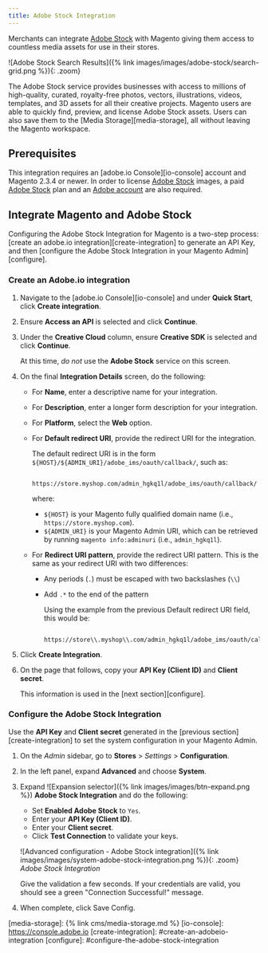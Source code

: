 ```yaml
---
title: Adobe Stock Integration
---
```


Merchants can integrate [Adobe Stock][adobe-stock] with Magento giving them access to countless media assets for use in their stores.

![Adobe Stock Search Results]({% link images/images/adobe-stock/search-grid.png %}){: .zoom}

The Adobe Stock service provides businesses with access to millions of high-quality, curated, royalty-free photos, vectors, illustrations, videos, templates, and 3D assets for all their creative projects. Magento users are able to quickly find, preview, and license Adobe Stock assets. Users can also save them to the
[Media Storage][media-storage], all without leaving the Magento workspace.

## Prerequisites

This integration requires an [adobe.io Console][io-console] account and Magento 2.3.4 or newer. In order to license [Adobe Stock][adobe-stock] images, a paid [Adobe Stock][adobe-stock] plan and an [Adobe account][adobe-signin] are also required.

## Integrate Magento and Adobe Stock

Configuring the Adobe Stock Integration for Magento is a two-step process: [create an adobe.io integration][create-integration] to generate an API Key, and
then [configure the Adobe Stock Integration in your Magento Admin][configure].

### Create an Adobe.io integration

1. Navigate to the [adobe.io Console][io-console] and under **Quick Start**, click **Create integration**.

1. Ensure **Access an API** is selected and click **Continue**.

1. Under the **Creative Cloud** column, ensure **Creative SDK** is selected and click **Continue**.

   At this time, _do not_ use the **Adobe Stock** service on this screen.

1. On the final **Integration Details** screen, do the following:

    - For **Name**, enter a descriptive name for your integration.

    - For **Description**, enter a longer form description for your integration.

    - For **Platform**, select the **Web** option.

    - For **Default redirect URI**, provide the redirect URI for the integration.

      The default redirect URI is in the form `${HOST}/${ADMIN_URI}/adobe_ims/oauth/callback/`, such as:

             https://store.myshop.com/admin_hgkq1l/adobe_ims/oauth/callback/

      where:

        - `${HOST}` is your Magento fully qualified domain name (i.e., `https://store.myshop.com`).
        - `${ADMIN_URI}` is your Magento Admin URI, which can be retrieved by running `magento info:adminuri` (i.e., `admin_hgkq1l`).

    - For **Redirect URI pattern**, provide the redirect URI pattern. This is the same as your redirect URI with two differences:
        - Any periods (`.`) must be escaped with two backslashes (`\\`)
        - Add `.*` to the end of the pattern

          Using the example from the previous Default redirect URI field, this would be:

                https://store\\.myshop\\.com/admin_hgkq1l/adobe_ims/oauth/callback/.*

1. Click **Create Integration**.

1. On the page that follows, copy your **API Key (Client ID)** and **Client secret**.

   This information is used in the [next section][configure].

### Configure the Adobe Stock Integration

Use the **API Key** and **Client secret** generated in the [previous section][create-integration] to set the system configuration in your Magento Admin.

1. On the _Admin_ sidebar, go to **Stores** > _Settings_ > **Configuration**.

1. In the left panel, expand **Advanced** and choose **System**.

1. Expand ![Expansion selector]({% link images/images/btn-expand.png %}) **Adobe Stock Integration** and do the following:

   - Set **Enabled Adobe Stock** to `Yes`.
   - Enter your **API Key (Client ID)**.
   - Enter your **Client secret**.
   - Click <span class="btn">**Test Connection**</span> to validate your keys.

    ![Advanced configuration - Adobe Stock integration]({% link images/images/system-adobe-stock-integration.png %}){: .zoom}
    _Adobe Stock Integration_

    Give the validation a few seconds. If your credentials are valid, you should see a green "Connection Successful!" message.

1. When complete, click <span class="btn">Save Config</span>.

[adobe-stock]: https://stock.adobe.com
[adobe-signin]: https://helpx.adobe.com/manage-account/using/access-adobe-id-account.html
[media-storage]: {% link cms/media-storage.md %}
[io-console]: https://console.adobe.io
[create-integration]: #create-an-adobeio-integration
[configure]: #configure-the-adobe-stock-integration
